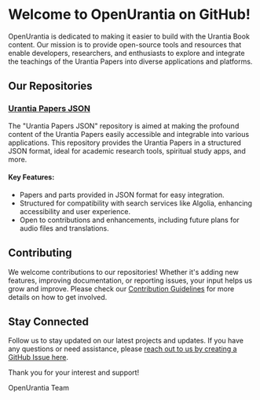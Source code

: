 # Welcome to OpenUrantia on GitHub!

OpenUrantia is dedicated to making it easier to build with the Urantia Book content. Our mission is to provide open-source tools and resources that enable developers, researchers, and enthusiasts to explore and integrate the teachings of the Urantia Papers into diverse applications and platforms.

## Our Repositories

### [Urantia Papers JSON](https://github.com/Open-Urantia/Urantia-Papers)

The "Urantia Papers JSON" repository is aimed at making the profound content of the Urantia Papers easily accessible and integrable into various applications. This repository provides the Urantia Papers in a structured JSON format, ideal for academic research tools, spiritual study apps, and more.

#### Key Features:
- Papers and parts provided in JSON format for easy integration.
- Structured for compatibility with search services like Algolia, enhancing accessibility and user experience.
- Open to contributions and enhancements, including future plans for audio files and translations.

## Contributing

We welcome contributions to our repositories! Whether it's adding new features, improving documentation, or reporting issues, your input helps us grow and improve. Please check our [Contribution Guidelines](https://github.com/Open-Urantia/.github/CONTRIBUTING.md) for more details on how to get involved.

## Stay Connected

Follow us to stay updated on our latest projects and updates. If you have any questions or need assistance, please [reach out to us by creating a GitHub Issue here](https://github.com/Open-Urantia/.github/issues).

Thank you for your interest and support!

OpenUrantia Team
